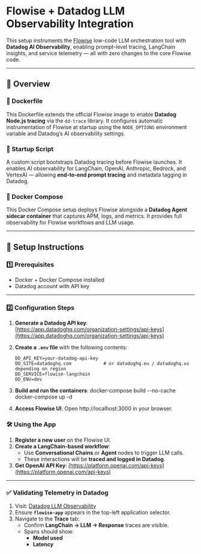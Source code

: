 # Flowise + Datadog LLM Observability Integration

This setup instruments the [Flowise](https://github.com/FlowiseAI/Flowise) low-code LLM orchestration tool with **Datadog AI Observability**, enabling prompt-level tracing, LangChain insights, and service telemetry — all with zero changes to the core Flowise code.

---

## 🔧 Overview

### 🐳 Dockerfile
This Dockerfile extends the official Flowise image to enable **Datadog Node.js tracing** via the `dd-trace` library. It configures automatic instrumentation of Flowise at startup using the `NODE_OPTIONS` environment variable and Datadog’s AI observability settings.

### 📜 Startup Script
A custom script bootstraps Datadog tracing before Flowise launches. It enables AI observability for LangChain, OpenAI, Anthropic, Bedrock, and VertexAI — allowing **end-to-end prompt tracing** and metadata tagging in Datadog.

### 🧱 Docker Compose
This Docker Compose setup deploys Flowise alongside a **Datadog Agent sidecar container** that captures APM, logs, and metrics. It provides full observability for Flowise workflows and LLM usage.

---

## 🚀 Setup Instructions

### 1️⃣ Prerequisites
- Docker + Docker Compose installed
- Datadog account with API key

---

### 2️⃣ Configuration Steps

1. **Generate a Datadog API key**:  
   [https://app.datadoghq.com/organization-settings/api-keys](https://app.datadoghq.com/organization-settings/api-keys)

2. **Create a `.env` file** with the following contents:
   ```env
   DD_API_KEY=your-datadog-api-key
   DD_SITE=datadoghq.com            # or datadoghq.eu / datadoghq.us depending on region
   DD_SERVICE=flowise-langchain
   DD_ENV=dev

3. **Build and run the containers**:
    docker-compose build --no-cache
    docker-compose up -d

4. **Access Flowise UI**:
    Open http://localhost:3000 in your browser.

### 🛠️ Using the App

1. **Register a new user** on the Flowise UI.
2. **Create a LangChain-based workflow**:
   - Use **Conversational Chains** or **Agent** nodes to trigger LLM calls.
   - These interactions will be **traced and logged in Datadog**.
3. **Get OpenAI API Key**:
   [https://platform.openai.com/api-keys](https://platform.openai.com/api-keys)

---

### ✅ Validating Telemetry in Datadog

1. Visit: [Datadog LLM Observability](https://app.datadoghq.com/llm/applications)
2. Ensure **`flowise-app`** appears in the top-left application selector.
3. Navigate to the **Trace** tab:
   - Confirm **LangChain → LLM → Response** traces are visible.
   - Spans should show:
     - **Model used**
     - **Latency**

